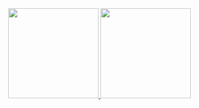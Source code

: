 <div align="center">
  <a href="https://github.com/maxkgs">
  <img height="180em" src="https://github-readme-stats.vercel.app/api?username=maxkgs&theme=shades-of-purple&show_icons=true"/>
  <img height="180em" src="https://github-readme-stats.vercel.app/api/top-langs/?username=maxkgs&theme=shades-of-purple&layout=compact"/>
</div>

